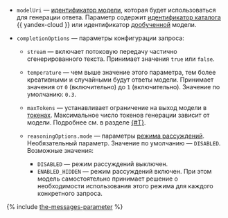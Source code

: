 * `modelUri` — [идентификатор модели](../../../ai-studio/concepts/generation/models.md), которая будет использоваться для генерации ответа. Параметр содержит [идентификатор каталога](../../../resource-manager/operations/folder/get-id.md) {{ yandex-cloud }} или идентификатор [дообученной](../../../ai-studio/concepts/tuning/index.md) модели.
* `completionOptions` — параметры конфигурации запроса:

    * `stream` — включает потоковую передачу частично сгенерированного текста. Принимает значения `true` или `false`.
    * `temperature` — чем выше значение этого параметра, тем более креативными и случайными будут ответы модели. Принимает значения от `0` (включительно) до `1` (включительно). Значение по умолчанию: `0.3`.
    * `maxTokens` — устанавливает ограничение на выход модели в [токенах](../../../ai-studio/concepts/generation/tokens.md). Максимальное число токенов генерации зависит от модели. Подробнее см. в разделе [{#T}](../../../ai-studio/concepts/limits.md).
    * `reasoningOptions.mode` — параметры [режима рассуждений](../../../ai-studio/concepts/generation/chain-of-thought.md). Необязательный параметр. Значение по умолчанию — `DISABLED`. Возможные значения:

        * `DISABLED` — режим рассуждений выключен.
        * `ENABLED_HIDDEN` — режим рассуждений включен. При этом модель самостоятельно принимает решение о необходимости использования этого режима для каждого конкретного запроса.

{% include [the-messages-parameter](./the-messages-parameter.md) %}